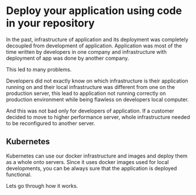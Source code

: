 # Deploy your application using code in your repository
In the past, infrastructure of application and its deployment was completely decoupled from development of application.
Application was most of the time written by developers in one company and infrastructure with deployment of app was done by another company.

This led to many problems.

Developers did not exactly know on which infrastructure is their application running on and their local infrastructure was different from 
one on the production server, this lead to application not running correctly on production environment while being flawless on developers local computer.
 
And this was not bad only for developers of application. If a customer decided to move to higher performance server,
whole infrastructure needed to be reconfigured to another server.

## Kubernetes
Kubernetes can use our docker infrastructure and images and deploy them as a whole onto servers. Since it uses docker images
used for local developments, you can be always sure that the application is deployed functional.

Lets go through how it works.
